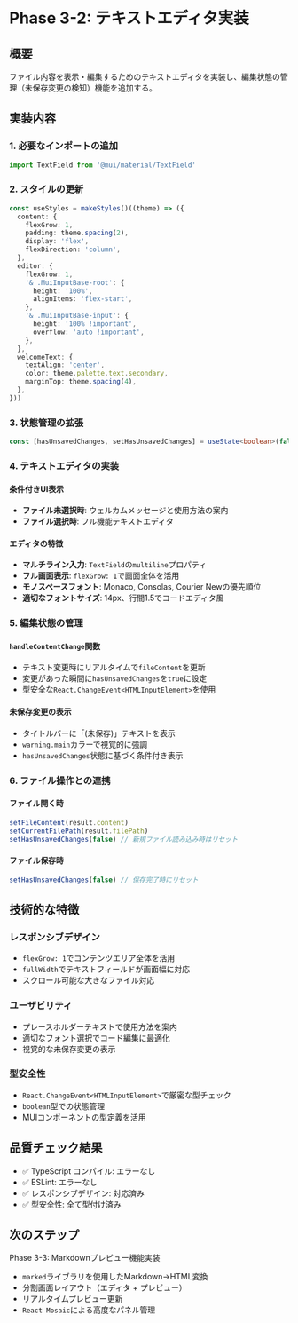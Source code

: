 # Phase 3-2: テキストエディタ実装

## 概要
ファイル内容を表示・編集するためのテキストエディタを実装し、編集状態の管理（未保存変更の検知）機能を追加する。

## 実装内容

### 1. 必要なインポートの追加
```typescript
import TextField from '@mui/material/TextField'
```

### 2. スタイルの更新
```typescript
const useStyles = makeStyles()((theme) => ({
  content: {
    flexGrow: 1,
    padding: theme.spacing(2),
    display: 'flex',
    flexDirection: 'column',
  },
  editor: {
    flexGrow: 1,
    '& .MuiInputBase-root': {
      height: '100%',
      alignItems: 'flex-start',
    },
    '& .MuiInputBase-input': {
      height: '100% !important',
      overflow: 'auto !important',
    },
  },
  welcomeText: {
    textAlign: 'center',
    color: theme.palette.text.secondary,
    marginTop: theme.spacing(4),
  },
}))
```

### 3. 状態管理の拡張
```typescript
const [hasUnsavedChanges, setHasUnsavedChanges] = useState<boolean>(false)
```

### 4. テキストエディタの実装

#### 条件付きUI表示
- **ファイル未選択時**: ウェルカムメッセージと使用方法の案内
- **ファイル選択時**: フル機能テキストエディタ

#### エディタの特徴
- **マルチライン入力**: `TextField`の`multiline`プロパティ
- **フル画面表示**: `flexGrow: 1`で画面全体を活用
- **モノスペースフォント**: Monaco, Consolas, Courier Newの優先順位
- **適切なフォントサイズ**: 14px、行間1.5でコードエディタ風

### 5. 編集状態の管理

#### `handleContentChange`関数
- テキスト変更時にリアルタイムで`fileContent`を更新
- 変更があった瞬間に`hasUnsavedChanges`を`true`に設定
- 型安全な`React.ChangeEvent<HTMLInputElement>`を使用

#### 未保存変更の表示
- タイトルバーに「(未保存)」テキストを表示
- `warning.main`カラーで視覚的に強調
- `hasUnsavedChanges`状態に基づく条件付き表示

### 6. ファイル操作との連携

#### ファイル開く時
```typescript
setFileContent(result.content)
setCurrentFilePath(result.filePath)
setHasUnsavedChanges(false) // 新規ファイル読み込み時はリセット
```

#### ファイル保存時
```typescript
setHasUnsavedChanges(false) // 保存完了時にリセット
```

## 技術的な特徴

### レスポンシブデザイン
- `flexGrow: 1`でコンテンツエリア全体を活用
- `fullWidth`でテキストフィールドが画面幅に対応
- スクロール可能な大きなファイル対応

### ユーザビリティ
- プレースホルダーテキストで使用方法を案内
- 適切なフォント選択でコード編集に最適化
- 視覚的な未保存変更の表示

### 型安全性
- `React.ChangeEvent<HTMLInputElement>`で厳密な型チェック
- `boolean`型での状態管理
- MUIコンポーネントの型定義を活用

## 品質チェック結果
- ✅ TypeScript コンパイル: エラーなし
- ✅ ESLint: エラーなし
- ✅ レスポンシブデザイン: 対応済み
- ✅ 型安全性: 全て型付け済み

## 次のステップ
Phase 3-3: Markdownプレビュー機能実装
- `marked`ライブラリを使用したMarkdown→HTML変換
- 分割画面レイアウト（エディタ + プレビュー）
- リアルタイムプレビュー更新
- `React Mosaic`による高度なパネル管理 